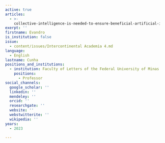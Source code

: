 ```yaml
---
active: true
articles:
  - >-
    collective-intelligence-is-needed-to-ensure-beneficial-artificial-intelligence
exerpt: ''
firstname: Evandro
is_institution: false
issue:
  - content/issues/Intercontinental Academia 4.md
language:
  - English
lastname: Cunha
positions_and_institutions:
  - institution: Faculty of Letters of the Federal University of Minas Gerais (UFMG)
    positions:
      - Professor
social_channels:
  google_scholar: ''
  linkedin: ''
  mendeley: ''
  orcid: ''
  researchgate: ''
  website: ''
  webstwitterite: ''
  wikipedia: ''
years:
  - 2023

---
```

